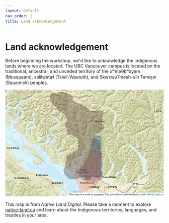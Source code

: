 ```yaml
---
layout: default
nav_order: 2
title: Land acknowledgement 
---
```

# Land acknowledgement

Before beginning the workshop, we'd like to acknowledge the indigenous lands where we are located. The UBC Vancouver campus is located on the traditional, ancestral, and unceded territory of the xʷməθkʷəy̓əm (Musqueam), səlilwətaɬ (Tsleil-Waututh), and Skwxwú7mesh-ulh Temíx̱w (Squamish) peoples.

![map from Native Land Digital](native_land_map.png)

This map is from <em>Native Land Digital</em>. Please take a moment to explore [native-land.ca](https://native-land.ca/) and learn about the Indigenous territories, languages, and treaties in your area.
